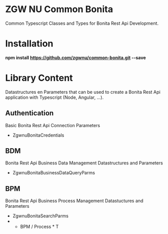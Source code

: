 # ZGW NU Common Bonita
Common Typescript Classes and Types for Bonita Rest Api Development. 

# Installation

__npm install https://github.com/zgwnu/common-bonita.git --save__

# Library Content
Datastructures en Parameters that can be used to create a Bonita Rest Api application with Typescript (Node, Angular, ...).

## Authentication
Basic Bonita Rest Api Connection Parameters
* ZgwnuBonitaCredentials

## BDM
Bonita Rest Api Business Data Management Datastructures and Parameters
* ZgwnuBonitaBusinessDataQueryParms

## BPM
Bonita Rest Api Business Process Management Datastuctures and Parameters
* ZgwnuBonitaSearchParms
* * BPM / Process * T
